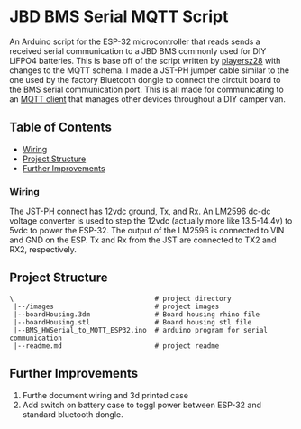 # JBD BMS Serial MQTT Script
An Arduino script for the ESP-32 microcontroller that reads sends a received serial communication to a JBD BMS commonly used for DIY LiFPO4 batteries. This is base off of the script written by [playersz28](https://github.com/playersz28/JBD-ESP32) with changes to the MQTT schema.
I made a JST-PH jumper cable similar to the one used by the factory Bluetooth dongle to connect the circtuit board to the BMS serial communication port.
This is all made for communicating to an [MQTT client](https://github.com/michaelpappas/van_mqtt_client) that manages other devices throughout a DIY camper van.

## Table of Contents
- [Wiring](#wiring)
- [Project Structure](#project-structure)
- [Further Improvements](#further-improvements)




### Wiring

The JST-PH connect has 12vdc ground, Tx, and Rx. An LM2596 dc-dc voltage converter is used to step the 12vdc (actually more like 13.5-14.4v) to 5vdc to power the ESP-32. The output of the LM2596 is connected to VIN and GND on the ESP. Tx and Rx from the JST are connected to TX2 and RX2, respectively.


## Project Structure

```
\                                   # project directory
 |--/images                         # project images
 |--boardHousing.3dm                # Board housing rhino file
 |--boardHousing.stl                # Board housing stl file
 |--BMS_HWSerial_to_MQTT_ESP32.ino  # arduino program for serial communication
 |--readme.md                       # project readme
```

## Further Improvements

1. Furthe document wiring and 3d printed case
2. Add switch on battery case to toggl power between ESP-32 and standard bluetooth dongle.










